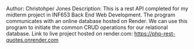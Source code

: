 Author: Christohper Jones
Description: This is a rest API completed for my midterm project in INF653 Back End Web Development.  The program communicates with an online database hosted on Render.  We can use this program to initiate the common CRUD operations for our relational database.
Link to live project hosted on render.com: https://php-rest-quotes.onrender.com
